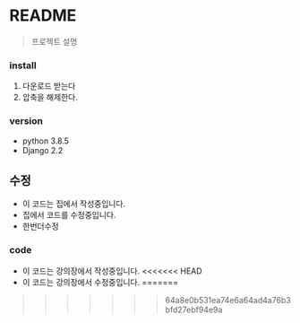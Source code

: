 # README
> 프로젝트 설명

### install
1. 다운로드 받는다
2. 압축을 해제한다.

### version
- python 3.8.5
- Django 2.2

## 수정
- 이 코드는 집에서 작성중입니다.
- 집에서 코드를 수정중입니다.
- 한번더수정

### code
- 이 코드는 강의장에서 작성중입니다.
<<<<<<< HEAD
- 이 코드는 강의장에서 수정중입니다.
=======

>>>>>>> 64a8e0b531ea74e6a64ad4a76b3bfd27ebf94e9a
